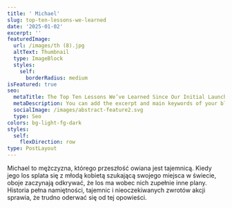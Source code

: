 ```yaml
---
title: ' Michael'
slug: top-ten-lessons-we-learned
date: '2025-01-02'
excerpt: ''
featuredImage:
  url: /images/th (8).jpg
  altText: Thumbnail
  type: ImageBlock
  styles:
    self:
      borderRadius: medium
isFeatured: true
seo:
  metaTitle: The Top Ten Lessons We’ve Learned Since Our Initial Launch
  metaDescription: You can add the excerpt and main keywords of your blog post here.
  socialImage: /images/abstract-feature2.svg
  type: Seo
colors: bg-light-fg-dark
styles:
  self:
    flexDirection: row
type: PostLayout
---
```


Michael to mężczyzna, którego przeszłość owiana jest tajemnicą. Kiedy jego los splata się z młodą kobietą szukającą swojego miejsca w świecie, oboje zaczynają odkrywać, że los ma wobec nich zupełnie inne plany. Historia pełna namiętności, tajemnic i nieoczekiwanych zwrotów akcji sprawia, że trudno oderwać się od tej opowieści.

